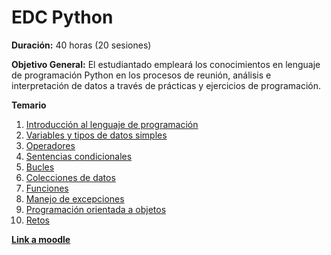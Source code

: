 # EDC Python

**Duración:** 40 horas (20 sesiones)

**Objetivo General:** El estudiantado empleará los conocimientos en lenguaje de programación Python en los procesos de reunión, análisis e interpretación de datos a través de prácticas y ejercicios de programación.

**Temario**

1. [Introducción al lenguaje de programación](./1.IntroduccionLenguajeProgramacion.md)
2. [Variables y tipos de datos simples](./2.VariablesTiposDatosSimples.md)
3. [Operadores](./3.Operadores.md)
4. [Sentencias condicionales](./4.SentenciasCondicionales.md) 
5. [Bucles](./5.Bucles.md)
6. [Colecciones de datos](./6.ColeccionesDatos.md)
7. [Funciones](./7.Funciones.md)
8. [Manejo de excepciones](./8.ManejoExcepciones.md)
9. [Programación orientada a objetos](./9.poo.md)
10. [Retos](./16.Retos.md)

[**Link a moodle**](https://educacion.pilares.cdmx.gob.mx/)